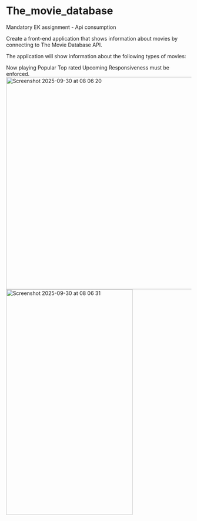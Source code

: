# The_movie_database
Mandatory EK assignment  - Api consumption

Create a front-end application that shows information about movies by connecting to The Movie Database API.

The application will show information about the following types of movies:

Now playing
Popular
Top rated
Upcoming
Responsiveness must be enforced.
<img width="762" height="577" alt="Screenshot 2025-09-30 at 08 06 20" src="https://github.com/user-attachments/assets/e77dcd13-c1ba-4f4d-8fb2-c476b88aeb33" />
<img width="344" height="613" alt="Screenshot 2025-09-30 at 08 06 31" src="https://github.com/user-attachments/assets/5482e9ba-f543-4020-8ce8-488d216bbbf7" />

